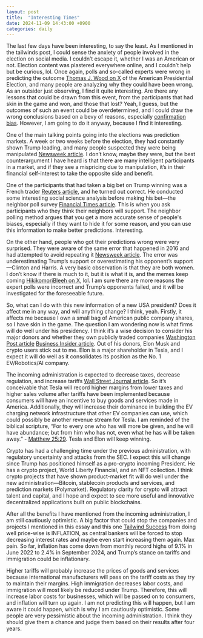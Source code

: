 ```yaml
---
layout: post
title:  "Interesting Times"
date: 2024-11-09 14:43:00 +0900
categories: daily
---
```


The last few days have been interesting, to say the least. As I mentioned in the tailwinds post, I could sense the anxiety of people involved in the election on social media. I couldn’t escape it, whether I was an American or not. Election content was plastered everywhere online, and I couldn’t help but be curious, lol. Once again, polls and so-called experts were wrong in predicting the outcome [Thomas J. Wood on X](https://x.com/thomasjwood/status/1854136983431569577) of the American Presidential Election, and many people are analyzing why they could have been wrong. As an outsider just observing, I find it quite interesting. Are there any lessons that could be drawn from this event, from the participants that had skin in the game and won, and those that lost? Yeah, I guess, but the outcomes of such an event could be overdetermined, and I could draw the wrong conclusions based on a bevy of reasons, especially [confirmation bias](https://en.wikipedia.org/wiki/Confirmation_bias#:~:text=Confirmation_bias%2C%20a%20phrase%20coined,difficult%20to%20dislodge%20once%20affirmed). However, I am going to do it anyway, because I find it interesting.

One of the main talking points going into the elections was prediction markets. A week or two weeks before the election, they had constantly shown Trump leading, and many people suspected they were being manipulated [Newsweek article](https://www.newsweek.com/polymarket-prediction-platform-possibly-manipulated-favor-trump-report-1971589). I don’t know, maybe they were, but the best counterargument I have heard is that there are many intelligent participants in a market, and if they see a mispricing due to manipulation, it’s in their financial self-interest to take the opposite side and benefit.

One of the participants that had taken a big bet on Trump winning was a French trader [Reuters article](https://www.reuters.com/world/polymarket-says-mystery-trump-bettor-is-french-national-2024-10-24/), and he turned out correct. He conducted some interesting social science analysis before making his bet—the neighbor poll survey [Financial Times article](https://www.ft.com/content/4b302ab8-7e40-4d1a-bbe6-3d46f6811d85). This is when you ask participants who they think their neighbors will support. The neighbor polling method argues that you get a more accurate sense of people's biases, especially if they want to hide it for some reason, and you can use this information to make better predictions. Interesting.

On the other hand, people who got their predictions wrong were very surprised. They were aware of the same error that happened in 2016 and had attempted to avoid repeating it [Newsweek article](https://www.newsweek.com/polling-errors-fixed-2016-2020-1976281). The error was underestimating Trump’s support or overestimating his opponent’s support—Clinton and Harris. A very basic observation is that they are both women. I don’t know if there is much to it, but it is what it is, and the memes keep coming [HikikomoriBleeh on X](https://x.com/HikikomoriBleeh/status/1854553995102273977), lol. I am sure there are more reasons the expert polls were incorrect and Trump’s opponents failed, and it will be investigated for the foreseeable future.

So, what can I do with this new information of a new USA president? Does it affect me in any way, and will anything change? I think, yeah. Firstly, it affects me because I own a small bag of American public company shares, so I have skin in the game. The question I am wondering now is what firms will do well under his presidency. I think it’s a wise decision to consider his major donors and whether they own publicly traded companies [Washington Post article](https://www.washingtonpost.com/elections/interactive/2024/biggest-campaign-donors-election-2024/) [Business Insider article](https://www.businessinsider.com/trump-pac-raised-millions-crypto-donations-since-june-2024-10). Out of his donors, Elon Musk and crypto users stick out to me. Elon is a major shareholder in Tesla, and I expect it will do well as it consolidates its position as the No. 1 EV/Robotics/AI company.

The incoming administration is expected to decrease taxes, decrease regulation, and increase tariffs [Wall Street Journal article](https://www.wsj.com/finance/stocks/wall-street-salivates-over-a-new-trump-boom-c32cf952?mod=finance_feat6_stocks_pos1). So it’s conceivable that Tesla will record higher margins from lower taxes and higher sales volume after tariffs have been implemented because consumers will have an incentive to buy goods and services made in America. Additionally, they will increase their dominance in building the EV charging network infrastructure that other EV companies can use, which could possibly be another revenue stream for Tesla. I am reminded of the biblical scripture, “For to every one who has will more be given, and he will have abundance; but from him who has not, even what he has will be taken away.” - [Matthew 25:29](https://www.bible.com/bible/116/MAT.25.29.NLT). Tesla and Elon will keep winning.

Crypto has had a challenging time under the previous administration, with regulatory uncertainty and attacks from the SEC. I expect this will change since Trump has positioned himself as a pro-crypto incoming President. He has a crypto project, World Liberty Financial, and an NFT collection. I think crypto projects that have shown product-market fit will do well under the new administration—Bitcoin, stablecoin products and services, and prediction markets (Polymarket). Regulatory clarity for crypto will attract talent and capital, and I hope and expect to see more useful and innovative decentralized applications built on public blockchains.

After all the benefits I have mentioned from the incoming administration, I am still cautiously optimistic. A big factor that could stop the companies and projects I mentioned in this essay and this one [Tailwind Success](https://nmawungwe.github.io/daily/2024/11/05/Tailwind-Success.html) from doing well price-wise is INFLATION, as central bankers will be forced to stop decreasing interest rates and maybe even start increasing them again. Max pain. So far, inflation has come down from monthly record highs of 9.1% in June 2022 to 2.4% in September 2024, and Trump’s stance on tariffs and immigration could be inflationary.

Higher tariffs will probably increase the prices of goods and services because international manufacturers will pass on the tariff costs as they try to maintain their margins. High immigration decreases labor costs, and immigration will most likely be reduced under Trump. Therefore, this will increase labor costs for businesses, which will be passed on to consumers, and inflation will turn up again. I am not predicting this will happen, but I am aware it could happen, which is why I am cautiously optimistic. Some people are very pessimistic about the incoming administration. I think they should give them a chance and judge them based on their results after four years.

